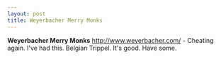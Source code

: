 ```yaml
---
layout: post
title: Weyerbacher Merry Monks
---
```


__Weyerbacher Merry Monks__ <http://www.weyerbacher.com/> - Cheating again. I've had this. Belgian Trippel. It's good. Have some.

